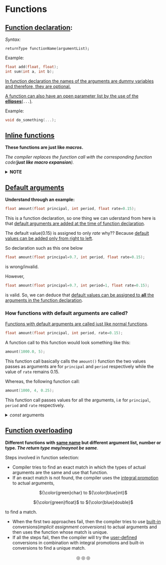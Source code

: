 # Functions

## <ins>Function declaration</ins>**:**

_Syntax:_
```
returnType functionName(argumentList);
```

Example:
```c++
float add(float, float);
int sum(int a, int b);
```

<ins>In function declaration the names of the arguments are dummy variables and therefore, they are optional.</ins>

<ins>A function can also have an open parameter list by the use of the **ellipses**(</ins>`...`<ins>)</ins>.

Example:
```c++
void do_something(...);
```

## <ins>Inline functions</ins>
**These functions are just like _macros_.**

_The compiler replaces the function call with the corresponding function code(**just like macro expansion**)._

<details>
<summary><strong>NOTE</strong></summary>
The keyword `inline` merely sends a <strong>request</strong>, not a <strong>command</strong> to the compiler.
So the compiler may ignore this request if the function definition is too long.
</details>

## <ins>Default arguments</ins>
**Understand through an example:**
```c++
float amount(float principal, int period, float rate=0.15);
```
This is a function declaration, so one thing we can uderstand from here is that <ins>default arguments are added at the time of function declaration</ins>.

The default value($0.15$) is assigned to only $rate$ why??
Because <ins>default values can be added only from right to left</ins>.

So declaration such as this one below
```c++
float amount(float principal=9.7, int period, float rate=0.15);
```
is wrong/invalid.

However,
```c++
float amount(float principal=9.7, int period=1, float rate=0.15);
```
is valid.
So, we can deduce that <ins>default values can be assigned to <strong>all</strong> the arguments in the function declaration</ins>.

### How functions with default arguments are called?
<ins>Functions with default arguments are called just like normal functions</ins>.

```c++
float amount(float principal, int period, rate=0.15);
```

A function call to this function would look something like this:

```c++
amount(1000.0, 5);
```
This function call basically calls the `amount()` function the two values passes as arguments are for `principal` and `period`
respectively while the value of `rate` remains $0.15$.

Whereas, the following function call:
```c++
amount(1000, 4, 0.25);
```
This function call passes values for all the arguments, i.e for `principal`, `period` and `rate` respectively.

<details>
<summary><em>const</em> arguments</summary>
<strong>const arguments cannot be modified. Any attempt to modify them will result in an error</strong>
</details>

## <ins>Function overloading</ins>

**Different functions with <ins>same name</ins> but different argument list, number or type. _The return type may/maynot be same_**.

<style>
green {color:green}
</style>

Steps involved in function selection:

* Compiler tries to find an exact match in which the types of actual arguments are the same and use that function.
* If an exact match is not found, the compiler uses the <ins>integral promotion</ins> to actual arguments,
<p align="center">
${\color{green}char} to ${\color{blue}int}$
</p>

<p align="center">
${\color{green}float}$ to ${\color{blue}double}$
</p>
to find a match.

* When the first two approaches fail, then the compiler tries to use <ins>built-in</ins> conversions(_implicit assignment conversions_) to actual arguments and then uses the function whose match is unique.
* If all the steps fail, then the compiler will try the <ins>user-defined</ins> conversions in combination with integral promotions and built-in conversions to find a unique match.

<p align="center">
&#9678; &#9678; &#9678;
</p>
